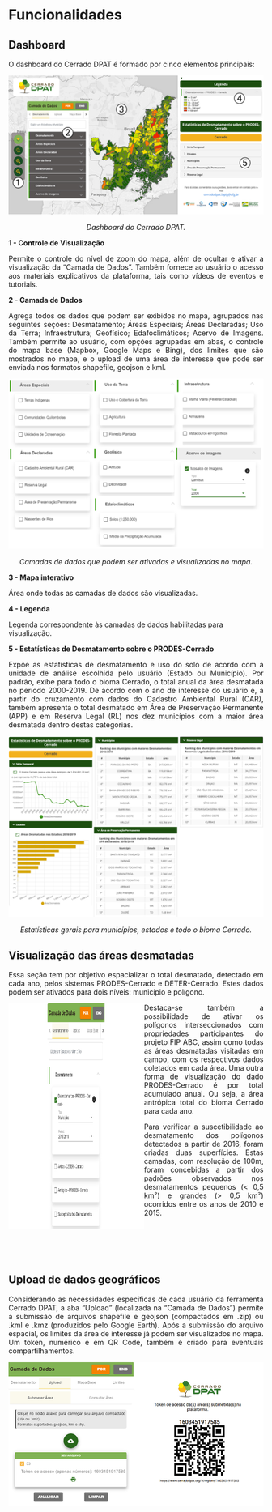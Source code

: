 # Funcionalidades

## Dashboard 

O dashboard do Cerrado DPAT é formado por cinco elementos principais:

![Dashboard do Cerrado DPAT.](imgs/01/dashboard.jpg)
<p style='text-align: center;'><i>Dashboard do Cerrado DPAT.</i></p>

**1 - Controle de Visualização**

<p style='text-align: justify;'>Permite o controle do nível de zoom do mapa, além de ocultar e ativar a visualização da “Camada de Dados”. Também fornece ao usuário o acesso aos materiais explicativos da plataforma, tais como vídeos de eventos e tutoriais.</p>

**2 - Camada de Dados**

<p style='text-align: justify;'>Agrega todos os dados que podem ser exibidos no mapa, agrupados nas seguintes seções: Desmatamento; Áreas Especiais; Áreas Declaradas; Uso da Terra; Infraestrutura; Geofísico; Edafoclimáticos; Acervo de Imagens. Também permite ao usuário, com opções agrupadas em abas, o controle do mapa base (Mapbox, Google Maps e Bing), dos limites que são mostrados no mapa, e o upload de uma área de interesse que pode ser enviada nos formatos shapefile, geojson e kml.</p>

![Camadas de dados que podem ser ativadas e visualizadas no mapa.](imgs/01/camadadedados.jpg)
<p style='text-align: center;'><i>Camadas de dados que podem ser ativadas e visualizadas no mapa.</i></p>

**3 - Mapa interativo**

Área onde todas as camadas de dados são visualizadas.

**4 - Legenda**

Legenda correspondente às camadas de dados habilitadas para visualização.

**5 - Estatísticas de Desmatamento sobre o PRODES-Cerrado**

<p style='text-align: justify;'>Expõe as estatísticas de desmatamento e uso do solo de acordo com a unidade de análise escolhida pelo usuário (Estado ou Município). Por padrão, exibe para todo o bioma Cerrado, o total anual da área desmatada no período 2000-2019. De acordo com o ano de interesse do usuário e, a partir do cruzamento com dados do Cadastro Ambiental Rural (CAR), também apresenta o total desmatado em Área de Preservação Permanente (APP) e em Reserva Legal (RL) nos dez municípios com a maior área desmatada dentro destas categorias.</p>

![Estatísticas gerais para municípios, estados e todo o bioma Cerrado.](imgs/01/estatisticas_desmatamento.jpg)
<p style='text-align: center;'><i>Estatísticas gerais para municípios, estados e todo o bioma Cerrado.</i></p>

## Visualização das áreas desmatadas

<p style='text-align: justify;'>Essa seção tem por objetivo espacializar o total desmatado, detectado em cada ano, pelos sistemas PRODES-Cerrado e DETER-Cerrado. Estes dados podem ser ativados para dois níveis: município e polígono.</p>


<img src="/imgs/01/camdados_desmatamento.png" width="268" height="446" align="left" >


<p style='text-align: justify;'>Destaca-se também a possibilidade de ativar os polígonos interseccionados com propriedades participantes do projeto FIP ABC, assim como todas as áreas desmatadas visitadas em campo, com os respectivos dados coletados em cada área. Uma outra forma de visualização do dado PRODES-Cerrado é por total acumulado anual. Ou seja, a área antrópica total do bioma Cerrado para cada ano.</p>

<p style='text-align: justify;'>Para verificar a suscetibilidade ao desmatamento dos polígonos detectados a partir de 2016, foram criadas duas superfícies. Estas camadas, com resolução de 100m, foram concebidas a partir dos padrões observados nos desmatamentos pequenos (< 0,5 km²) e grandes (> 0,5 km²) ocorridos entre os anos de 2010 e 2015.</p>

<br>
<br>
<br>
<br>

## Upload de dados geográficos  

<p style='text-align: justify;'>Considerando as necessidades específicas de cada usuário da ferramenta Cerrado DPAT, a aba “Upload” (localizada na “Camada de Dados”) permite a submissão de arquivos shapefile e geojson (compactados em .zip) ou .kml e .kmz (produzidos pelo Google Earth). Após a submissão do arquivo espacial, os limites da área de interesse já podem ser visualizados no mapa. Um token, numérico e em QR Code, também é criado para eventuais compartilhamentos.</p>

![ Visualização de dados em nível municipal.](imgs/01/uploaddadosqrcode.jpg)






